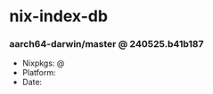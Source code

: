 # nix-index-db
### aarch64-darwin/master @ 240525.b41b187
- Nixpkgs: @[](https://github.com/NixOS/nixpkgs/commit/b41b187442fe006f4a1f94bd5f18c0d456017f43)
- Platform: 
- Date: 
